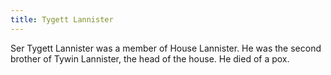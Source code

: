 ```yaml
---
title: Tygett Lannister
---
```


Ser Tygett Lannister was a member of House Lannister. He was the second brother of Tywin Lannister, the head of the house. He died of a pox. 


